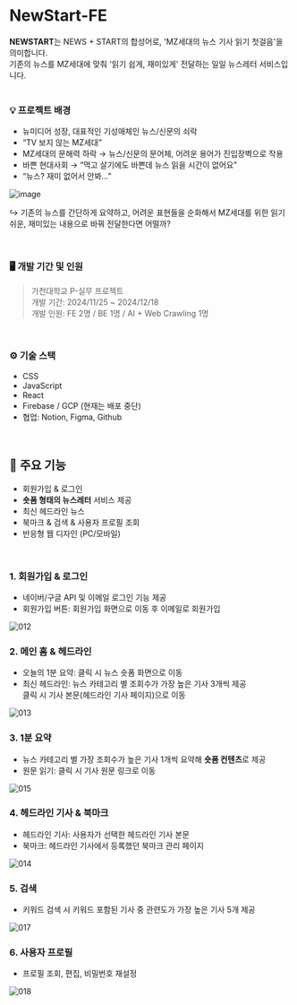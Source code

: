 # NewStart-FE
<div> <b>NEWSTART</b>는 NEWS + START의 합성어로, 'MZ세대의 뉴스 기사 읽기 첫걸음'을 의미합니다. </div>
<div> 기존의 뉴스를 MZ세대에 맞춰 '읽기 쉽게, 재미있게' 전달하는 일일 뉴스레터 서비스입니다. </div>

</br>

### 💡 프로젝트 배경
- 뉴미디어 성장, 대표적인 기성매체인 뉴스/신문의 쇠락
- “TV 보지 않는 MZ세대”
- MZ세대의 문해력 하락 → 뉴스/신문의 문어체, 어려운 용어가 진입장벽으로 작용
- 바쁜 현대사회 → “먹고 살기에도 바쁜데 뉴스 읽을 시간이 없어요”
- “뉴스? 재미 없어서 안봐…”

![image](https://github.com/user-attachments/assets/267b26c8-af8f-4654-9b3b-b8f7e8651151)


↪ 기존의 뉴스를 간단하게 요약하고, 어려운 표현들을 순화해서 MZ세대를 위한 읽기 쉬운, 재미있는 내용으로 바꿔 전달한다면 어떨까?

</br>

### 🖥️ 개발 기간 및 인원 
> 가천대학교 P-실무 프로젝트
> </br> 개발 기간: 2024/11/25 ~ 2024/12/18
> </br> 개발 인원: FE 2명 / BE 1명 / AI + Web Crawling 1명

</br>

### ⚙️ 기술 스택
- CSS
- JavaScript
- React
- Firebase / GCP (현재는 배포 중단)
- 협업: Notion, Figma, Github 

</br>

## 📰 주요 기능
- 회원가입 & 로그인 
- **숏폼 형태의 뉴스레터** 서비스 제공
- 최신 헤드라인 뉴스
- 북마크 & 검색 & 사용자 프로필 조회  
- 반응형 웹 디자인 (PC/모바일)

</br>

### 1. 회원가입 & 로그인
   - 네이버/구글 API 및 이메일 로그인 기능 제공
   - 회원가입 버튼: 회원가입 화면으로 이동 후 이메일로 회원가입

![012](https://github.com/user-attachments/assets/adfd5d50-2dcb-4e7b-b312-1faac92586e2)

### 2. 메인 홈 & 헤드라인
   - 오늘의 1분 요약: 클릭 시 뉴스 숏폼 화면으로 이동
   - 최신 헤드라인: 뉴스 카테고리 별 조회수가 가장 높은 기사 3개씩 제공 <br /> 클릭 시 기사 본문(헤드라인 기사 페이지)으로 이동
     
![013](https://github.com/user-attachments/assets/fa1bbe8d-191e-417e-b2cc-38a19a92414b)


### 3. 1분 요약
   -  뉴스 카테고리 별 가장 조회수가 높은 기사 1개씩 요약해 **숏폼 컨텐츠**로 제공
   -  원문 읽기: 클릭 시 기사 원문 링크로 이동
     
![015](https://github.com/user-attachments/assets/de830efc-f381-43f8-a23a-d45d3ae63e74)


### 4. 헤드라인 기사 & 북마크 
   - 헤드라인 기사: 사용자가 선택한 헤드라인 기사 본문
   - 북마크: 헤드라인 기사에서 등록했던 북마크 관리 페이지

![014](https://github.com/user-attachments/assets/dd9010aa-c61a-4e4a-a597-c29394433b05)

### 5. 검색 
   - 키워드 검색 시 키워드 포함된 기사 중 관련도가 가장 높은 기사 5개 제공
     
![017](https://github.com/user-attachments/assets/c0d5a5fe-50f3-49a1-ab47-c207311d3647)

### 6. 사용자 프로필
   - 프로필 조회, 편집, 비밀번호 재설정
     
![018](https://github.com/user-attachments/assets/433e0f8a-ea93-4eb1-b0fc-315a56335b6f)

